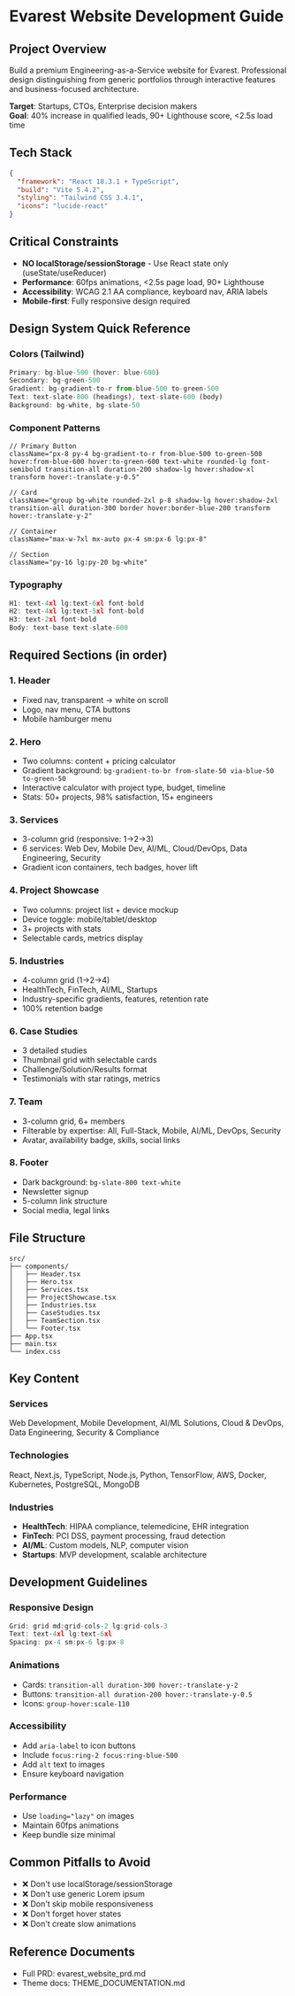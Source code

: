 # Evarest Website Development Guide

## Project Overview
Build a premium Engineering-as-a-Service website for Evarest. Professional design distinguishing from generic portfolios through interactive features and business-focused architecture.

**Target**: Startups, CTOs, Enterprise decision makers  
**Goal**: 40% increase in qualified leads, 90+ Lighthouse score, <2.5s load time

## Tech Stack
```json
{
  "framework": "React 18.3.1 + TypeScript",
  "build": "Vite 5.4.2",
  "styling": "Tailwind CSS 3.4.1",
  "icons": "lucide-react"
}
```

## Critical Constraints
- **NO localStorage/sessionStorage** - Use React state only (useState/useReducer)
- **Performance**: 60fps animations, <2.5s page load, 90+ Lighthouse
- **Accessibility**: WCAG 2.1 AA compliance, keyboard nav, ARIA labels
- **Mobile-first**: Fully responsive design required

## Design System Quick Reference

### Colors (Tailwind)
```typescript
Primary: bg-blue-500 (hover: blue-600)
Secondary: bg-green-500
Gradient: bg-gradient-to-r from-blue-500 to-green-500
Text: text-slate-800 (headings), text-slate-600 (body)
Background: bg-white, bg-slate-50
```

### Component Patterns
```tsx
// Primary Button
className="px-8 py-4 bg-gradient-to-r from-blue-500 to-green-500 hover:from-blue-600 hover:to-green-600 text-white rounded-lg font-semibold transition-all duration-200 shadow-lg hover:shadow-xl transform hover:-translate-y-0.5"

// Card
className="group bg-white rounded-2xl p-8 shadow-lg hover:shadow-2xl transition-all duration-300 border hover:border-blue-200 transform hover:-translate-y-2"

// Container
className="max-w-7xl mx-auto px-4 sm:px-6 lg:px-8"

// Section
className="py-16 lg:py-20 bg-white"
```

### Typography
```typescript
H1: text-4xl lg:text-6xl font-bold
H2: text-4xl lg:text-5xl font-bold
H3: text-2xl font-bold
Body: text-base text-slate-600
```

## Required Sections (in order)

### 1. Header
- Fixed nav, transparent → white on scroll
- Logo, nav menu, CTA buttons
- Mobile hamburger menu

### 2. Hero
- Two columns: content + pricing calculator
- Gradient background: `bg-gradient-to-br from-slate-50 via-blue-50 to-green-50`
- Interactive calculator with project type, budget, timeline
- Stats: 50+ projects, 98% satisfaction, 15+ engineers

### 3. Services
- 3-column grid (responsive: 1→2→3)
- 6 services: Web Dev, Mobile Dev, AI/ML, Cloud/DevOps, Data Engineering, Security
- Gradient icon containers, tech badges, hover lift

### 4. Project Showcase
- Two columns: project list + device mockup
- Device toggle: mobile/tablet/desktop
- 3+ projects with stats
- Selectable cards, metrics display

### 5. Industries
- 4-column grid (1→2→4)
- HealthTech, FinTech, AI/ML, Startups
- Industry-specific gradients, features, retention rate
- 100% retention badge

### 6. Case Studies
- 3 detailed studies
- Thumbnail grid with selectable cards
- Challenge/Solution/Results format
- Testimonials with star ratings, metrics

### 7. Team
- 3-column grid, 6+ members
- Filterable by expertise: All, Full-Stack, Mobile, AI/ML, DevOps, Security
- Avatar, availability badge, skills, social links

### 8. Footer
- Dark background: `bg-slate-800 text-white`
- Newsletter signup
- 5-column link structure
- Social media, legal links

## File Structure
```
src/
├── components/
│   ├── Header.tsx
│   ├── Hero.tsx
│   ├── Services.tsx
│   ├── ProjectShowcase.tsx
│   ├── Industries.tsx
│   ├── CaseStudies.tsx
│   ├── TeamSection.tsx
│   └── Footer.tsx
├── App.tsx
├── main.tsx
└── index.css
```

## Key Content

### Services
Web Development, Mobile Development, AI/ML Solutions, Cloud & DevOps, Data Engineering, Security & Compliance

### Technologies
React, Next.js, TypeScript, Node.js, Python, TensorFlow, AWS, Docker, Kubernetes, PostgreSQL, MongoDB

### Industries
- **HealthTech**: HIPAA compliance, telemedicine, EHR integration
- **FinTech**: PCI DSS, payment processing, fraud detection
- **AI/ML**: Custom models, NLP, computer vision
- **Startups**: MVP development, scalable architecture

## Development Guidelines

### Responsive Design
```typescript
Grid: grid md:grid-cols-2 lg:grid-cols-3
Text: text-4xl lg:text-6xl
Spacing: px-4 sm:px-6 lg:px-8
```

### Animations
- Cards: `transition-all duration-300 hover:-translate-y-2`
- Buttons: `transition-all duration-200 hover:-translate-y-0.5`
- Icons: `group-hover:scale-110`

### Accessibility
- Add `aria-label` to icon buttons
- Include `focus:ring-2 focus:ring-blue-500`
- Add `alt` text to images
- Ensure keyboard navigation

### Performance
- Use `loading="lazy"` on images
- Maintain 60fps animations
- Keep bundle size minimal

## Common Pitfalls to Avoid
- ❌ Don't use localStorage/sessionStorage
- ❌ Don't use generic Lorem ipsum
- ❌ Don't skip mobile responsiveness
- ❌ Don't forget hover states
- ❌ Don't create slow animations

## Reference Documents
- Full PRD: evarest_website_prd.md
- Theme docs: THEME_DOCUMENTATION.md